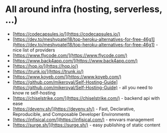 # All around infra (hosting, serverless, ...)

- [https://codecapsules.io/](https://codecapsules.io/)
- [https://dev.to/meshvpatel18/top-heroku-alternatives-for-free-46g1](https://dev.to/meshvpatel18/top-heroku-alternatives-for-free-46g1) - nice list of providers
- [https://www.flycode.com/](https://www.flycode.com/)
- [https://www.back4app.com/](https://www.back4app.com/)
- [https://hop.io/](https://hop.io/)
- [https://trunk.io/](https://trunk.io/)
- [https://www.koyeb.com/](https://www.koyeb.com/)
- [https://github.com/mikeroyal/Self-Hosting-Guide](https://github.com/mikeroyal/Self-Hosting-Guide) - all you need to know re self-hosting
- [https://chiselstrike.com/](https://chiselstrike.com/) - backend api with ease
- [https://devenv.sh/](https://devenv.sh/) - Fast, Declarative, Reproducible, and Composable Developer Environments
- [https://infisical.com/](https://infisical.com/) - envvars management
- [https://surge.sh/](https://surge.sh/) - easy publishing of static content

